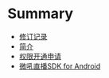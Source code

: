 # Summary

* [修订记录](README.md)
* [简介](chapter1.md)
* [权限开通申请](quan-xian-kai-tong-shen-qing.md)
* [微吼直播SDK for Android](sdk-for-android.md)

